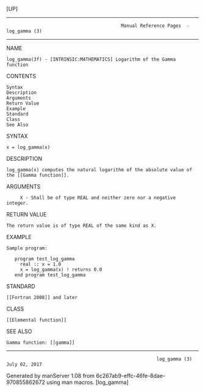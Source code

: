 [UP]

-----------------------------------------------------------------------------------------------------------------------------------
                                              Manual Reference Pages  - log_gamma (3)
-----------------------------------------------------------------------------------------------------------------------------------
                                                                 
NAME

    log_gamma(3f) - [INTRINSIC:MATHEMATICS] Logarithm of the Gamma function

CONTENTS

    Syntax
    Description
    Arguments
    Return Value
    Example
    Standard
    Class
    See Also

SYNTAX

    x = log_gamma(x)

DESCRIPTION

    log_gamma(x) computes the natural logarithm of the absolute value of the [[Gamma function]].

ARGUMENTS

         X - Shall be of type REAL and neither zero nor a negative integer.

RETURN VALUE

    The return value is of type REAL of the same kind as X.

EXAMPLE

    Sample program:

       program test_log_gamma
         real :: x = 1.0
         x = log_gamma(x) ! returns 0.0
       end program test_log_gamma



STANDARD

    [[Fortran 2008]] and later

CLASS

    [[Elemental function]]

SEE ALSO

    Gamma function: [[gamma]]

-----------------------------------------------------------------------------------------------------------------------------------

                                                           log_gamma (3)                                              July 02, 2017

Generated by manServer 1.08 from 6c267ab9-effc-46fe-8dae-970855862672 using man macros.
                                                            [log_gamma]
